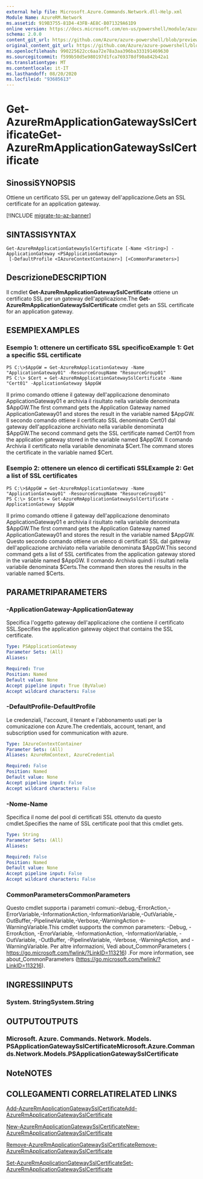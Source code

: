 ```yaml
---
external help file: Microsoft.Azure.Commands.Network.dll-Help.xml
Module Name: AzureRM.Network
ms.assetid: 919B3755-81D4-43FB-AE8C-B071329A61D9
online version: https://docs.microsoft.com/en-us/powershell/module/azurerm.network/get-azurermapplicationgatewaysslcertificate
schema: 2.0.0
content_git_url: https://github.com/Azure/azure-powershell/blob/preview/src/ResourceManager/Network/Commands.Network/help/Get-AzureRmApplicationGatewaySslCertificate.md
original_content_git_url: https://github.com/Azure/azure-powershell/blob/preview/src/ResourceManager/Network/Commands.Network/help/Get-AzureRmApplicationGatewaySslCertificate.md
ms.openlocfilehash: 990225622cc6aa72e78a3aa396ba333191469630
ms.sourcegitcommit: f599b50d5e980197d1fca769378df90a842b42a1
ms.translationtype: MT
ms.contentlocale: it-IT
ms.lasthandoff: 08/20/2020
ms.locfileid: "93685613"
---
```

# <span data-ttu-id="731bf-101">Get-AzureRmApplicationGatewaySslCertificate</span><span class="sxs-lookup"><span data-stu-id="731bf-101">Get-AzureRmApplicationGatewaySslCertificate</span></span>

## <span data-ttu-id="731bf-102">Sinossi</span><span class="sxs-lookup"><span data-stu-id="731bf-102">SYNOPSIS</span></span>
<span data-ttu-id="731bf-103">Ottiene un certificato SSL per un gateway dell'applicazione.</span><span class="sxs-lookup"><span data-stu-id="731bf-103">Gets an SSL certificate for an application gateway.</span></span>

[!INCLUDE [migrate-to-az-banner](../../includes/migrate-to-az-banner.md)]

## <span data-ttu-id="731bf-104">SINTASSI</span><span class="sxs-lookup"><span data-stu-id="731bf-104">SYNTAX</span></span>

```
Get-AzureRmApplicationGatewaySslCertificate [-Name <String>] -ApplicationGateway <PSApplicationGateway>
 [-DefaultProfile <IAzureContextContainer>] [<CommonParameters>]
```

## <span data-ttu-id="731bf-105">Descrizione</span><span class="sxs-lookup"><span data-stu-id="731bf-105">DESCRIPTION</span></span>
<span data-ttu-id="731bf-106">Il cmdlet **Get-AzureRmApplicationGatewaySslCertificate** ottiene un certificato SSL per un gateway dell'applicazione.</span><span class="sxs-lookup"><span data-stu-id="731bf-106">The **Get-AzureRmApplicationGatewaySslCertificate** cmdlet gets an SSL certificate for an application gateway.</span></span>

## <span data-ttu-id="731bf-107">ESEMPI</span><span class="sxs-lookup"><span data-stu-id="731bf-107">EXAMPLES</span></span>

### <span data-ttu-id="731bf-108">Esempio 1: ottenere un certificato SSL specifico</span><span class="sxs-lookup"><span data-stu-id="731bf-108">Example 1: Get a specific SSL certificate</span></span>
```
PS C:\>$AppGW = Get-AzureRmApplicationGateway -Name "ApplicationGateway01" -ResourceGroupName "ResourceGroup01"
PS C:\> $Cert = Get-AzureRmApplicationGatewaySslCertificate -Name "Cert01" -ApplicationGateway $AppGW
```

<span data-ttu-id="731bf-109">Il primo comando ottiene il gateway dell'applicazione denominato ApplicationGateway01 e archivia il risultato nella variabile denominata $AppGW.</span><span class="sxs-lookup"><span data-stu-id="731bf-109">The first command gets the Application Gateway named ApplicationGateway01 and stores the result in the variable named $AppGW.</span></span>
<span data-ttu-id="731bf-110">Il secondo comando ottiene il certificato SSL denominato Cert01 dal gateway dell'applicazione archiviato nella variabile denominata $AppGW.</span><span class="sxs-lookup"><span data-stu-id="731bf-110">The second command gets the SSL certificate named Cert01 from the application gateway stored in the variable named $AppGW.</span></span>
<span data-ttu-id="731bf-111">Il comando Archivia il certificato nella variabile denominata $Cert.</span><span class="sxs-lookup"><span data-stu-id="731bf-111">The command stores the certificate in the variable named $Cert.</span></span>

### <span data-ttu-id="731bf-112">Esempio 2: ottenere un elenco di certificati SSL</span><span class="sxs-lookup"><span data-stu-id="731bf-112">Example 2: Get a list of SSL certificates</span></span>
```
PS C:\>$AppGW = Get-AzureRmApplicationGateway -Name "ApplicationGateway01" -ResourceGroupName "ResourceGroup01"
PS C:\> $Certs = Get-AzureRmApplicationGatewaySslCertificate -ApplicationGateway $AppGW
```

<span data-ttu-id="731bf-113">Il primo comando ottiene il gateway dell'applicazione denominato ApplicationGateway01 e archivia il risultato nella variabile denominata $AppGW.</span><span class="sxs-lookup"><span data-stu-id="731bf-113">The first command gets the Application Gateway named ApplicationGateway01 and stores the result in the variable named $AppGW.</span></span>
<span data-ttu-id="731bf-114">Questo secondo comando ottiene un elenco di certificati SSL dal gateway dell'applicazione archiviato nella variabile denominata $AppGW.</span><span class="sxs-lookup"><span data-stu-id="731bf-114">This second command gets a list of SSL certificates from the application gateway stored in the variable named $AppGW.</span></span>
<span data-ttu-id="731bf-115">Il comando Archivia quindi i risultati nella variabile denominata $Certs.</span><span class="sxs-lookup"><span data-stu-id="731bf-115">The command then stores the results in the variable named $Certs.</span></span>

## <span data-ttu-id="731bf-116">PARAMETRI</span><span class="sxs-lookup"><span data-stu-id="731bf-116">PARAMETERS</span></span>

### <span data-ttu-id="731bf-117">-ApplicationGateway</span><span class="sxs-lookup"><span data-stu-id="731bf-117">-ApplicationGateway</span></span>
<span data-ttu-id="731bf-118">Specifica l'oggetto gateway dell'applicazione che contiene il certificato SSL.</span><span class="sxs-lookup"><span data-stu-id="731bf-118">Specifies the application gateway object that contains the SSL certificate.</span></span>

```yaml
Type: PSApplicationGateway
Parameter Sets: (All)
Aliases: 

Required: True
Position: Named
Default value: None
Accept pipeline input: True (ByValue)
Accept wildcard characters: False
```

### <span data-ttu-id="731bf-119">-DefaultProfile</span><span class="sxs-lookup"><span data-stu-id="731bf-119">-DefaultProfile</span></span>
<span data-ttu-id="731bf-120">Le credenziali, l'account, il tenant e l'abbonamento usati per la comunicazione con Azure.</span><span class="sxs-lookup"><span data-stu-id="731bf-120">The credentials, account, tenant, and subscription used for communication with azure.</span></span>

```yaml
Type: IAzureContextContainer
Parameter Sets: (All)
Aliases: AzureRmContext, AzureCredential

Required: False
Position: Named
Default value: None
Accept pipeline input: False
Accept wildcard characters: False
```

### <span data-ttu-id="731bf-121">-Nome</span><span class="sxs-lookup"><span data-stu-id="731bf-121">-Name</span></span>
<span data-ttu-id="731bf-122">Specifica il nome del pool di certificati SSL ottenuto da questo cmdlet.</span><span class="sxs-lookup"><span data-stu-id="731bf-122">Specifies the name of SSL certificate pool that this cmdlet gets.</span></span>

```yaml
Type: String
Parameter Sets: (All)
Aliases: 

Required: False
Position: Named
Default value: None
Accept pipeline input: False
Accept wildcard characters: False
```

### <span data-ttu-id="731bf-123">CommonParameters</span><span class="sxs-lookup"><span data-stu-id="731bf-123">CommonParameters</span></span>
<span data-ttu-id="731bf-124">Questo cmdlet supporta i parametri comuni:-debug,-ErrorAction,-ErrorVariable,-InformationAction,-InformationVariable,-OutVariable,-OutBuffer,-PipelineVariable,-Verbose,-WarningAction e-WarningVariable.</span><span class="sxs-lookup"><span data-stu-id="731bf-124">This cmdlet supports the common parameters: -Debug, -ErrorAction, -ErrorVariable, -InformationAction, -InformationVariable, -OutVariable, -OutBuffer, -PipelineVariable, -Verbose, -WarningAction, and -WarningVariable.</span></span> <span data-ttu-id="731bf-125">Per altre informazioni, Vedi about_CommonParameters ( https://go.microsoft.com/fwlink/?LinkID=113216) .</span><span class="sxs-lookup"><span data-stu-id="731bf-125">For more information, see about_CommonParameters (https://go.microsoft.com/fwlink/?LinkID=113216).</span></span>

## <span data-ttu-id="731bf-126">INGRESSI</span><span class="sxs-lookup"><span data-stu-id="731bf-126">INPUTS</span></span>

### <span data-ttu-id="731bf-127">System. String</span><span class="sxs-lookup"><span data-stu-id="731bf-127">System.String</span></span>

## <span data-ttu-id="731bf-128">OUTPUT</span><span class="sxs-lookup"><span data-stu-id="731bf-128">OUTPUTS</span></span>

### <span data-ttu-id="731bf-129">Microsoft. Azure. Commands. Network. Models. PSApplicationGatewaySslCertificate</span><span class="sxs-lookup"><span data-stu-id="731bf-129">Microsoft.Azure.Commands.Network.Models.PSApplicationGatewaySslCertificate</span></span>

## <span data-ttu-id="731bf-130">Note</span><span class="sxs-lookup"><span data-stu-id="731bf-130">NOTES</span></span>

## <span data-ttu-id="731bf-131">COLLEGAMENTI CORRELATI</span><span class="sxs-lookup"><span data-stu-id="731bf-131">RELATED LINKS</span></span>

[<span data-ttu-id="731bf-132">Add-AzureRmApplicationGatewaySslCertificate</span><span class="sxs-lookup"><span data-stu-id="731bf-132">Add-AzureRmApplicationGatewaySslCertificate</span></span>](./Add-AzureRmApplicationGatewaySslCertificate.md)

[<span data-ttu-id="731bf-133">New-AzureRmApplicationGatewaySslCertificate</span><span class="sxs-lookup"><span data-stu-id="731bf-133">New-AzureRmApplicationGatewaySslCertificate</span></span>](./New-AzureRmApplicationGatewaySslCertificate.md)

[<span data-ttu-id="731bf-134">Remove-AzureRmApplicationGatewaySslCertificate</span><span class="sxs-lookup"><span data-stu-id="731bf-134">Remove-AzureRmApplicationGatewaySslCertificate</span></span>](./Remove-AzureRmApplicationGatewaySslCertificate.md)

[<span data-ttu-id="731bf-135">Set-AzureRmApplicationGatewaySslCertificate</span><span class="sxs-lookup"><span data-stu-id="731bf-135">Set-AzureRmApplicationGatewaySslCertificate</span></span>](./Set-AzureRmApplicationGatewaySslCertificate.md)


